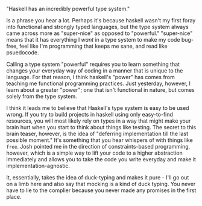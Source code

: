 "Haskell has an incredibly powerful type system."

Is a phrase you hear a lot. Perhaps it's because haskell wasn't my first foray
into functional and strongly typed languages, but the type system always came
across more as "super-nice" as opposed to "powerful." "super-nice" means that it
has everything I _want_ in a type system to make my code bug-free, feel like I'm
programming that keeps me sane, and read like psuedocode.

Calling a type system "powerful" requires you to learn something that changes
your everyday way of coding in a manner that is unique to the language. For that
reason, I think haskell's "power" has comes from teaching me functional
programming practices. Just yesterday, however, I learn about a greater "power";
one that isn't functional in nature, but comes solely from the type system.

I think it leads me to believe that Haskell's type system is easy to be used
wrong. If you try to build projects in haskell using only easy-to-find
resources, you will most likely rely on types in a way that might make your
brain hurt when you start to think about things like testing. The secret to this
brain teaser, however, is the idea of "deferring implementation till the last
possible moment." It's something that you hear whispers of with things like
`free`. Josh pointed me in the direction of constraints-based programming,
however, which is a simple way to lift your code to a higher abstraction
immediately and allows you to take the code you write everyday and make it
implementation-agnostic.

It, essentially, takes the idea of duck-typing and makes it pure - I'll go out
on a limb here and also say that mocking is a kind of duck typing.  You never
have to lie to the complier because you never made any promises in the first
place.


